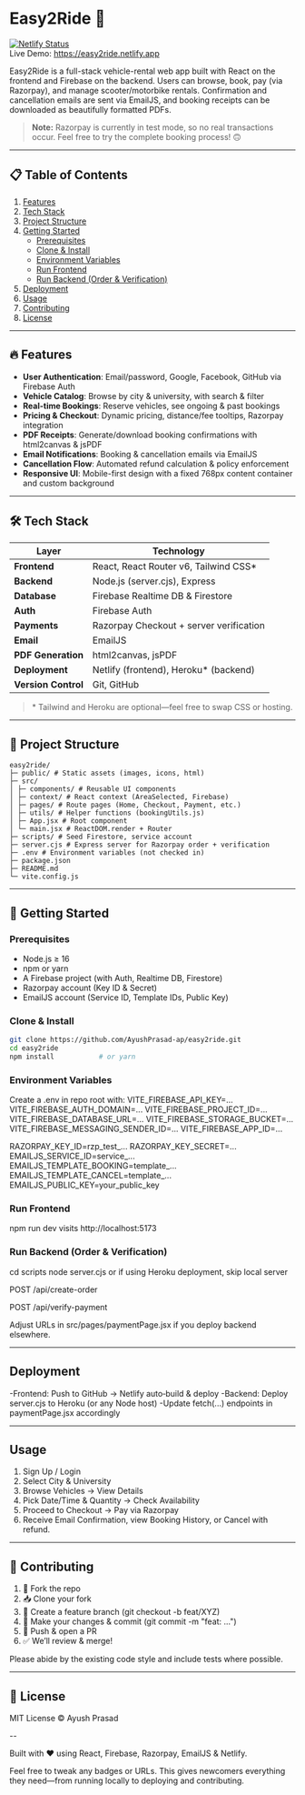 # Easy2Ride 🚀

[![Netlify Status](https://api.netlify.com/api/v1/badges/your-netlify-badge-id/deploy-status)](https://app.netlify.com/sites/easy2ride/deploys)  
Live Demo: https://easy2ride.netlify.app

Easy2Ride is a full-stack vehicle-rental web app built with React on the frontend and Firebase on the backend. Users can browse, book, pay (via Razorpay), and manage scooter/motorbike rentals. Confirmation and cancellation emails are sent via EmailJS, and booking receipts can be downloaded as beautifully formatted PDFs.

> **Note:** Razorpay is currently in test mode, so no real transactions occur. Feel free to try the complete booking process! 🙃

---

## 📋 Table of Contents

1. [Features](#-features)  
2. [Tech Stack](#-tech-stack)  
3. [Project Structure](#-project-structure)  
4. [Getting Started](#-getting-started)  
   - [Prerequisites](#prerequisites)  
   - [Clone & Install](#clone--install)  
   - [Environment Variables](#environment-variables)  
   - [Run Frontend](#run-frontend)  
   - [Run Backend (Order & Verification)](#run-backend-order--verification)  
5. [Deployment](#-deployment)  
6. [Usage](#-usage)  
7. [Contributing](#-contributing)  
8. [License](#-license)  

---

## 🔥 Features

- **User Authentication**: Email/password, Google, Facebook, GitHub via Firebase Auth  
- **Vehicle Catalog**: Browse by city & university, with search & filter  
- **Real-time Bookings**: Reserve vehicles, see ongoing & past bookings  
- **Pricing & Checkout**: Dynamic pricing, distance/fee tooltips, Razorpay integration  
- **PDF Receipts**: Generate/download booking confirmations with html2canvas & jsPDF  
- **Email Notifications**: Booking & cancellation emails via EmailJS  
- **Cancellation Flow**: Automated refund calculation & policy enforcement  
- **Responsive UI**: Mobile-first design with a fixed 768px content container and custom background  

---

## 🛠 Tech Stack

| Layer            | Technology                             |
| ---------------- | --------------------------------------- |
| **Frontend**     | React, React Router v6, Tailwind CSS\* |
| **Backend**      | Node.js (server.cjs), Express          |
| **Database**     | Firebase Realtime DB & Firestore       |
| **Auth**         | Firebase Auth                          |
| **Payments**     | Razorpay Checkout + server verification|
| **Email**        | EmailJS                                |
| **PDF Generation** | html2canvas, jsPDF                   |
| **Deployment**   | Netlify (frontend), Heroku\* (backend) |
| **Version Control** | Git, GitHub                         |

>\* Tailwind and Heroku are optional—feel free to swap CSS or hosting.

---

## 📁 Project Structure

```
easy2ride/
├─ public/ # Static assets (images, icons, html)
├─ src/
│ ├─ components/ # Reusable UI components
│ ├─ context/ # React context (AreaSelected, Firebase)
│ ├─ pages/ # Route pages (Home, Checkout, Payment, etc.)
│ ├─ utils/ # Helper functions (bookingUtils.js)
│ ├─ App.jsx # Root component
│ └─ main.jsx # ReactDOM.render + Router
├─ scripts/ # Seed Firestore, service account
├─ server.cjs # Express server for Razorpay order + verification
├─ .env # Environment variables (not checked in)
├─ package.json
├─ README.md
└─ vite.config.js
```

---

## 🚀 Getting Started

### Prerequisites

- Node.js ≥ 16  
- npm or yarn  
- A Firebase project (with Auth, Realtime DB, Firestore)  
- Razorpay account (Key ID & Secret)  
- EmailJS account (Service ID, Template IDs, Public Key)

### Clone & Install

```bash
git clone https://github.com/AyushPrasad-ap/easy2ride.git
cd easy2ride
npm install           # or yarn
```

### Environment Variables

Create a .env in repo root with:
VITE_FIREBASE_API_KEY=...
VITE_FIREBASE_AUTH_DOMAIN=...
VITE_FIREBASE_PROJECT_ID=...
VITE_FIREBASE_DATABASE_URL=...
VITE_FIREBASE_STORAGE_BUCKET=...
VITE_FIREBASE_MESSAGING_SENDER_ID=...
VITE_FIREBASE_APP_ID=...

RAZORPAY_KEY_ID=rzp_test_...
RAZORPAY_KEY_SECRET=...
EMAILJS_SERVICE_ID=service_...
EMAILJS_TEMPLATE_BOOKING=template_...
EMAILJS_TEMPLATE_CANCEL=template_...
EMAILJS_PUBLIC_KEY=your_public_key

### Run Frontend

npm run dev
visits http://localhost:5173

### Run Backend (Order & Verification)

cd scripts
node server.cjs
or if using Heroku deployment, skip local server

POST /api/create-order

POST /api/verify-payment

Adjust URLs in src/pages/paymentPage.jsx if you deploy backend elsewhere.

---

## Deployment

-Frontend: Push to GitHub → Netlify auto‐build & deploy
-Backend: Deploy server.cjs to Heroku (or any Node host)
-Update fetch(...) endpoints in paymentPage.jsx accordingly

---

## Usage

1) Sign Up / Login
2) Select City & University
3) Browse Vehicles → View Details
4) Pick Date/Time & Quantity → Check Availability
5) Proceed to Checkout → Pay via Razorpay
6) Receive Email Confirmation, view Booking History, or Cancel with refund.

---

## 🤝 Contributing

1) 🍴 Fork the repo
2) 📥 Clone your fork
3) 🔧 Create a feature branch (git checkout -b feat/XYZ)
4) 📝 Make your changes & commit (git commit -m "feat: ...")
5) 🔀 Push & open a PR
6) ✅ We’ll review & merge!

Please abide by the existing code style and include tests where possible.

---

## 📝 License

MIT License © Ayush Prasad

--

Built with ❤️ using React, Firebase, Razorpay, EmailJS & Netlify.

Feel free to tweak any badges or URLs. This gives newcomers everything they need—from running locally to deploying and contributing.

